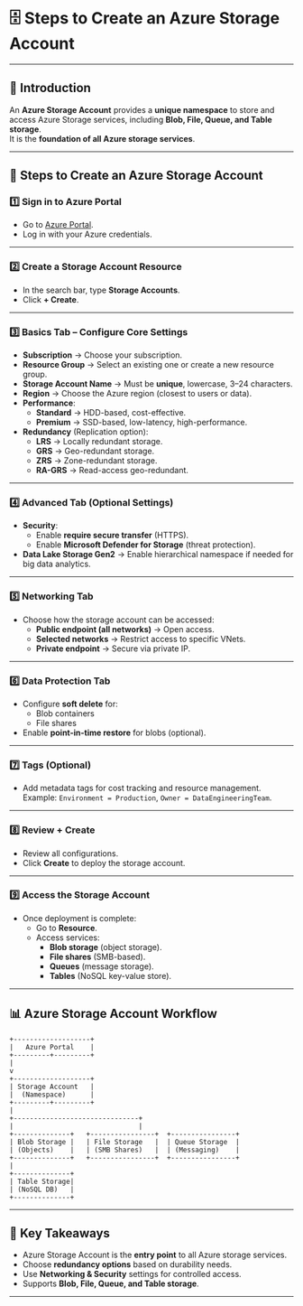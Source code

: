 # 🗄️ Steps to Create an Azure Storage Account

---

## 📌 Introduction
An **Azure Storage Account** provides a **unique namespace** to store and access Azure Storage services, including **Blob, File, Queue, and Table storage**.  
It is the **foundation of all Azure storage services**.

---

## 🔑 Steps to Create an Azure Storage Account

### 1️⃣ **Sign in to Azure Portal**
- Go to [Azure Portal](https://portal.azure.com).
- Log in with your Azure credentials.

---

### 2️⃣ **Create a Storage Account Resource**
- In the search bar, type **Storage Accounts**.
- Click **+ Create**.

---

### 3️⃣ **Basics Tab – Configure Core Settings**
- **Subscription** → Choose your subscription.
- **Resource Group** → Select an existing one or create a new resource group.
- **Storage Account Name** → Must be **unique**, lowercase, 3–24 characters.
- **Region** → Choose the Azure region (closest to users or data).
- **Performance**:
  - **Standard** → HDD-based, cost-effective.
  - **Premium** → SSD-based, low-latency, high-performance.
- **Redundancy** (Replication option):
  - **LRS** → Locally redundant storage.
  - **GRS** → Geo-redundant storage.
  - **ZRS** → Zone-redundant storage.
  - **RA-GRS** → Read-access geo-redundant.

---

### 4️⃣ **Advanced Tab (Optional Settings)**
- **Security**:
  - Enable **require secure transfer** (HTTPS).
  - Enable **Microsoft Defender for Storage** (threat protection).
- **Data Lake Storage Gen2** → Enable hierarchical namespace if needed for big data analytics.

---

### 5️⃣ **Networking Tab**
- Choose how the storage account can be accessed:
  - **Public endpoint (all networks)** → Open access.
  - **Selected networks** → Restrict access to specific VNets.
  - **Private endpoint** → Secure via private IP.

---

### 6️⃣ **Data Protection Tab**
- Configure **soft delete** for:
  - Blob containers
  - File shares
- Enable **point-in-time restore** for blobs (optional).

---

### 7️⃣ **Tags (Optional)**
- Add metadata tags for cost tracking and resource management.  
  Example: `Environment = Production`, `Owner = DataEngineeringTeam`.

---

### 8️⃣ **Review + Create**
- Review all configurations.
- Click **Create** to deploy the storage account.

---

### 9️⃣ **Access the Storage Account**
- Once deployment is complete:
  - Go to **Resource**.
  - Access services:
    - **Blob storage** (object storage).
    - **File shares** (SMB-based).
    - **Queues** (message storage).
    - **Tables** (NoSQL key-value store).

---

## 📊 Azure Storage Account Workflow

```
+-------------------+
|   Azure Portal    |
+---------+---------+
|
v
+-------------------+
| Storage Account   |
|  (Namespace)      |
+---------+---------+
|
+-------------------------------+
|                               |
+--------------+   +----------------+  +----------------+
| Blob Storage |   | File Storage   |  | Queue Storage  |
| (Objects)    |   | (SMB Shares)   |  | (Messaging)    |
+--------------+   +----------------+  +----------------+
|
+--------------+
| Table Storage|
| (NoSQL DB)   |
+--------------+
```

---

## 🎯 Key Takeaways
- Azure Storage Account is the **entry point** to all Azure storage services.  
- Choose **redundancy options** based on durability needs.  
- Use **Networking & Security** settings for controlled access.  
- Supports **Blob, File, Queue, and Table storage**.  

---
